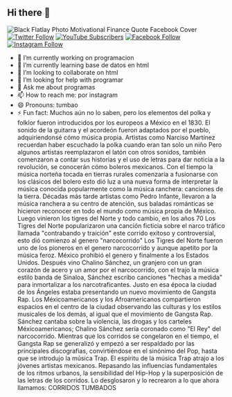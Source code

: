 ## Hi there 👋
![Black Flatlay Photo Motivational Finance Quote Facebook Cover](https://github.com/user-attachments/assets/d87cb041-de13-452c-9e14-fa3ebc953487) 
[![Twitter Follow](https://img.shields.io/twitter/follow/jafetsantos0?style=social)](https://twitter.com/@maldondo_amaury)
[![YouTube Subscribers](https://img.shields.io/youtube/channel/subscribers/UCTYtyUOMN1PltK-oG8VT4Ug?style=social)](https://www.youtube.com/channel/www.youtube.com/@maldonadoamaury)
[![Facebook Follow](https://img.shields.io/badge/Facebook-Follow-blue?style=social&logo=facebook)](https://www.facebook.com/amaury.martinez.50115161)
[![Instagram Follow](https://img.shields.io/badge/Instagram-Follow-purple?style=social&logo=instagram)](https://www.instagram.com/ah.mn._/)




- 🔭 I’m currently working on programacion
- 🌱 I’m currently learning base de datos en html
- 👯 I’m looking to collaborate on html
- 🤔 I’m looking for help with programar
- 💬 Ask me about programas
- 📫 How to reach me: por instagram
- 😄 Pronouns: tumbao
- ⚡ Fun fact: Muchos aún no lo saben, pero los elementos del polka y folklor fueron introducidos por los europeos a México en el 1830. El sonido de la guitarra y el acordeón fueron adaptados por el pueblo, adquiriendonsé cómo música propia. Artistas como Narciso Martínez recuerdan haber escuchado la polka cuando eran tan solo un niño Pero algunos artistas reemplazaron el latón con otros sonidos, también comenzaron a contar sus historias y el uso de letras para dar noticia a la revolución, se conocerán cómo boleros mexicanos.
Con el tiempo la música norteña tocada en tierras rurales comenzaría a fusionarse con los clásicos del bolero esto dió luz a una nueva forma de interpretar la música conocida popularmente como la música ranchera: canciones de la tierra.
Décadas más tarde artistas como Pedro Infante, llevaron a la música ranchera a su centro de atención, sus baladas románticas se hicieron reconocer en todo el mundo como música propia de México.
Luego vinieron los tigres del Norte y todo cambio, en los años 70 Los Tigres del Norte popularizaron una canción ficticia sobre el narco tráfico llamada "contrabando y traición" este corrido exitoso y controversial, esto dió comienzo al genero "narcocorrido" Los Tigres del Norte fueron uno de los pioneros en el genero narcocorrido y aunque apetito por la música feroz. México prohibió el genero y finalmente a los Estados Unidos.
Después vino Chalino Sánchez, un granjero con un gran corazón de acero y un amor por el narcocorrido, con el trajo la música estilo banda de Sinaloa, Sánchez escribo canciones "hechas a medida" para inmortalizar a los narcotraficantes.
Justo en esa época la ciudad de los Ángeles estaba presentando un nuevo movimiento de Gangsta Rap.
Los Méxicoamericanos y los Afroamericanos compartieron espacios en el centro de la ciudad observando las culturas y los estilos musicales de los demás, al igual que el movimiento de Gangsta Rap. Sánchez cantaba sobre la violencia, las drogas y los carteles Méxicoamericanos; Chalino Sánchez sería coronado como "El Rey" del narcocorrido.
Mientras que los corridos se congelaron en el tiempo, el Gangsta Rap se generalizó y empezó a ser respaldado por las principales discografias, convirtiéndose en el sinónimo del Pop, hasta que se introdujo la música Trap.
El espíritu de la música Trap atrajo a los jóvenes artistas mexicanos. Repasando las influencias fundamentales de los ritmos urbanos, la sensibilidad del Hip-Hop y la superposición de las letras de los corridos.
Lo desglosaron y lo recrearon a lo que ahora llamamos: CORRIDOS TUMBADOS
